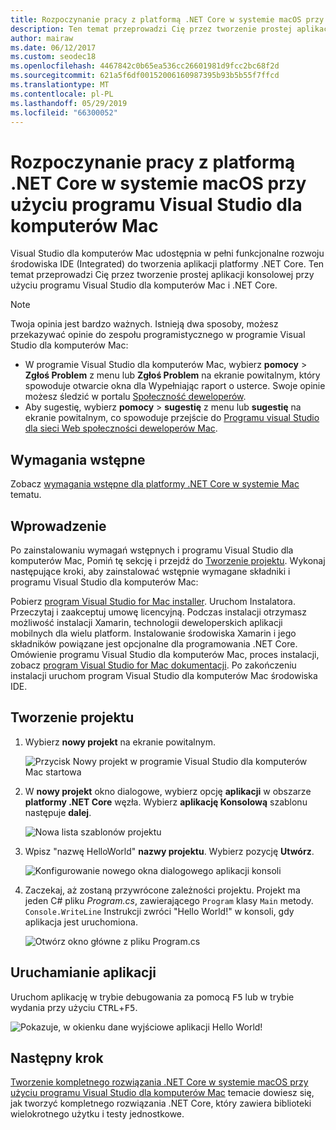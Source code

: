```yaml
---
title: Rozpoczynanie pracy z platformą .NET Core w systemie macOS przy użyciu programu Visual Studio dla komputerów Mac
description: Ten temat przeprowadzi Cię przez tworzenie prostej aplikacji konsolowej przy użyciu programu Visual Studio dla komputerów Mac i .NET Core.
author: mairaw
ms.date: 06/12/2017
ms.custom: seodec18
ms.openlocfilehash: 4467842c0b65ea536cc26601981d9fcc2bc68f2d
ms.sourcegitcommit: 621a5f6df00152006160987395b93b5b55f7ffcd
ms.translationtype: MT
ms.contentlocale: pl-PL
ms.lasthandoff: 05/29/2019
ms.locfileid: "66300052"
---
```

# <a name="get-started-with-net-core-on-macos-using-visual-studio-for-mac"></a>Rozpoczynanie pracy z platformą .NET Core w systemie macOS przy użyciu programu Visual Studio dla komputerów Mac

Visual Studio dla komputerów Mac udostępnia w pełni funkcjonalne rozwoju środowiska IDE (Integrated) do tworzenia aplikacji platformy .NET Core. Ten temat przeprowadzi Cię przez tworzenie prostej aplikacji konsolowej przy użyciu programu Visual Studio dla komputerów Mac i .NET Core.

> [!NOTE]
> Twoja opinia jest bardzo ważnych. Istnieją dwa sposoby, możesz przekazywać opinie do zespołu programistycznego w programie Visual Studio dla komputerów Mac:
> * W programie Visual Studio dla komputerów Mac, wybierz **pomocy** > **Zgłoś Problem** z menu lub **Zgłoś Problem** na ekranie powitalnym, który spowoduje otwarcie okna dla Wypełniając raport o usterce. Swoje opinie możesz śledzić w portalu [Społeczność deweloperów](https://developercommunity.visualstudio.com/spaces/8/index.html).
> * Aby sugestię, wybierz **pomocy** > **sugestię** z menu lub **sugestię** na ekranie powitalnym, co spowoduje przejście do [Programu visual Studio dla sieci Web społeczności deweloperów Mac](https://developercommunity.visualstudio.com/content/idea/post.html?space=41).

## <a name="prerequisites"></a>Wymagania wstępne

Zobacz [wymagania wstępne dla platformy .NET Core w systemie Mac](../../core/macos-prerequisites.md) tematu.

## <a name="get-started"></a>Wprowadzenie

Po zainstalowaniu wymagań wstępnych i programu Visual Studio dla komputerów Mac, Pomiń tę sekcję i przejdź do [Tworzenie projektu](#creating-a-project). Wykonaj następujące kroki, aby zainstalować wstępnie wymagane składniki i programu Visual Studio dla komputerów Mac:

Pobierz [program Visual Studio for Mac installer](https://visualstudio.microsoft.com/vs/mac/?utm_medium=microsoft&utm_source=docs.microsoft.com&utm_campaign=inline+link). Uruchom Instalatora. Przeczytaj i zaakceptuj umowę licencyjną. Podczas instalacji otrzymasz możliwość instalacji Xamarin, technologii deweloperskich aplikacji mobilnych dla wielu platform. Instalowanie środowiska Xamarin i jego składników powiązane jest opcjonalne dla programowania .NET Core. Omówienie programu Visual Studio dla komputerów Mac, proces instalacji, zobacz [program Visual Studio for Mac dokumentacji](/visualstudio/mac/). Po zakończeniu instalacji uruchom program Visual Studio dla komputerów Mac środowiska IDE.

## <a name="creating-a-project"></a>Tworzenie projektu

1. Wybierz **nowy projekt** na ekranie powitalnym.

   ![Przycisk Nowy projekt w programie Visual Studio dla komputerów Mac startowa](./media/using-on-mac-vs/visual-studio-mac-new-project.png)

1. W **nowy projekt** okno dialogowe, wybierz opcję **aplikacji** w obszarze **platformy .NET Core** węzła. Wybierz **aplikację Konsolową** szablonu następuje **dalej**.

   ![Nowa lista szablonów projektu](./media/using-on-mac-vs/visual-studio-mac-new-dialog.png)

1. Wpisz "nazwę HelloWorld" **nazwy projektu**. Wybierz pozycję **Utwórz**.

   ![Konfigurowanie nowego okna dialogowego aplikacji konsoli](./media/using-on-mac-vs/visual-studio-mac-new-options.png)

1. Zaczekaj, aż zostaną przywrócone zależności projektu. Projekt ma jeden C# pliku *Program.cs*, zawierającego `Program` klasy `Main` metody. `Console.WriteLine` Instrukcji zwróci "Hello World!" w konsoli, gdy aplikacja jest uruchomiona.

   ![Otwórz okno główne z pliku Program.cs](./media/using-on-mac-vs/visual-studio-mac-editor.png)

## <a name="run-the-application"></a>Uruchamianie aplikacji

Uruchom aplikację w trybie debugowania za pomocą <kbd>F5</kbd> lub w trybie wydania przy użyciu <kbd>CTRL</kbd>+<kbd>F5</kbd>.

![Pokazuje, w okienku dane wyjściowe aplikacji Hello World!](./media/using-on-mac-vs/visual-studio-mac-output.png)

## <a name="next-step"></a>Następny krok

[Tworzenie kompletnego rozwiązania .NET Core w systemie macOS przy użyciu programu Visual Studio dla komputerów Mac](using-on-mac-vs-full-solution.md) temacie dowiesz się, jak tworzyć kompletnego rozwiązania .NET Core, który zawiera biblioteki wielokrotnego użytku i testy jednostkowe.
